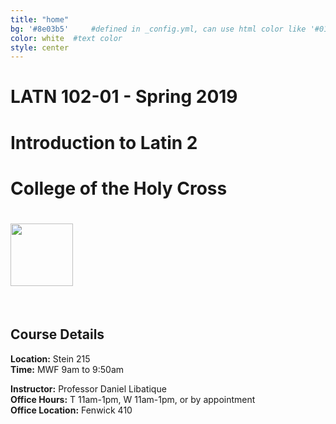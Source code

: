 ```yaml
---
title: "home"
bg: '#8e03b5'     #defined in _config.yml, can use html color like '#010101'
color: white  #text color
style: center
---
```


# LATN 102-01 - Spring 2019
# Introduction to Latin 2
# College of the Holy Cross
# <img src="https://upload.wikimedia.org/wikipedia/commons/f/f5/Holy_Cross_Crusaders_logo.svg" width="100px">
<br />

## Course Details
**Location:** Stein 215  
**Time:** MWF 9am to 9:50am  

**Instructor:** Professor Daniel Libatique  
**Office Hours:** T 11am-1pm, W 11am-1pm, or by appointment  
**Office Location:** Fenwick 410
